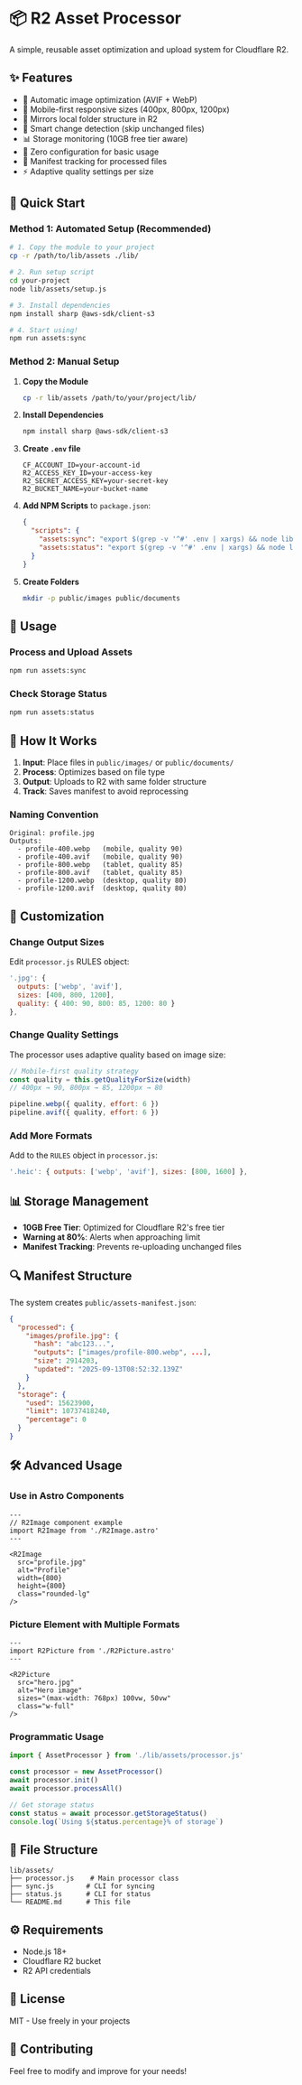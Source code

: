 # 📦 R2 Asset Processor

A simple, reusable asset optimization and upload system for Cloudflare R2.

## ✨ Features

- 🎨 Automatic image optimization (AVIF + WebP)
- 📱 Mobile-first responsive sizes (400px, 800px, 1200px)
- 📁 Mirrors local folder structure in R2
- 🔄 Smart change detection (skip unchanged files)
- 📊 Storage monitoring (10GB free tier aware)
- 🚀 Zero configuration for basic usage
- 📝 Manifest tracking for processed files
- ⚡ Adaptive quality settings per size

## 🚀 Quick Start

### Method 1: Automated Setup (Recommended)

```bash
# 1. Copy the module to your project
cp -r /path/to/lib/assets ./lib/

# 2. Run setup script
cd your-project
node lib/assets/setup.js

# 3. Install dependencies
npm install sharp @aws-sdk/client-s3

# 4. Start using!
npm run assets:sync
```

### Method 2: Manual Setup

1. **Copy the Module**
   ```bash
   cp -r lib/assets /path/to/your/project/lib/
   ```

2. **Install Dependencies**
   ```bash
   npm install sharp @aws-sdk/client-s3
   ```

3. **Create `.env` file**
   ```env
   CF_ACCOUNT_ID=your-account-id
   R2_ACCESS_KEY_ID=your-access-key
   R2_SECRET_ACCESS_KEY=your-secret-key
   R2_BUCKET_NAME=your-bucket-name
   ```

4. **Add NPM Scripts** to `package.json`:
   ```json
   {
     "scripts": {
       "assets:sync": "export $(grep -v '^#' .env | xargs) && node lib/assets/sync.js",
       "assets:status": "export $(grep -v '^#' .env | xargs) && node lib/assets/status.js"
     }
   }
   ```

5. **Create Folders**
   ```bash
   mkdir -p public/images public/documents
   ```

## 📖 Usage

### Process and Upload Assets
```bash
npm run assets:sync
```

### Check Storage Status
```bash
npm run assets:status
```

## 🎯 How It Works

1. **Input**: Place files in `public/images/` or `public/documents/`
2. **Process**: Optimizes based on file type
3. **Output**: Uploads to R2 with same folder structure
4. **Track**: Saves manifest to avoid reprocessing

### Naming Convention

```
Original: profile.jpg
Outputs:
  - profile-400.webp   (mobile, quality 90)
  - profile-400.avif   (mobile, quality 90)
  - profile-800.webp   (tablet, quality 85)
  - profile-800.avif   (tablet, quality 85)
  - profile-1200.webp  (desktop, quality 80)
  - profile-1200.avif  (desktop, quality 80)
```

## 🔧 Customization

### Change Output Sizes

Edit `processor.js` RULES object:

```javascript
'.jpg': { 
  outputs: ['webp', 'avif'], 
  sizes: [400, 800, 1200],
  quality: { 400: 90, 800: 85, 1200: 80 }
},
```

### Change Quality Settings

The processor uses adaptive quality based on image size:

```javascript
// Mobile-first quality strategy
const quality = this.getQualityForSize(width)
// 400px → 90, 800px → 85, 1200px → 80

pipeline.webp({ quality, effort: 6 })
pipeline.avif({ quality, effort: 6 })
```

### Add More Formats

Add to the `RULES` object in `processor.js`:

```javascript
'.heic': { outputs: ['webp', 'avif'], sizes: [800, 1600] },
```

## 📊 Storage Management

- **10GB Free Tier**: Optimized for Cloudflare R2's free tier
- **Warning at 80%**: Alerts when approaching limit
- **Manifest Tracking**: Prevents re-uploading unchanged files

## 🔍 Manifest Structure

The system creates `public/assets-manifest.json`:

```json
{
  "processed": {
    "images/profile.jpg": {
      "hash": "abc123...",
      "outputs": ["images/profile-800.webp", ...],
      "size": 2914203,
      "updated": "2025-09-13T08:52:32.139Z"
    }
  },
  "storage": {
    "used": 15623900,
    "limit": 10737418240,
    "percentage": 0
  }
}
```

## 🛠️ Advanced Usage

### Use in Astro Components

```astro
---
// R2Image component example
import R2Image from './R2Image.astro'
---

<R2Image 
  src="profile.jpg" 
  alt="Profile"
  width={800}
  height={800}
  class="rounded-lg"
/>
```

### Picture Element with Multiple Formats

```astro
---
import R2Picture from './R2Picture.astro'
---

<R2Picture 
  src="hero.jpg" 
  alt="Hero image"
  sizes="(max-width: 768px) 100vw, 50vw"
  class="w-full"
/>
```

### Programmatic Usage

```javascript
import { AssetProcessor } from './lib/assets/processor.js'

const processor = new AssetProcessor()
await processor.init()
await processor.processAll()

// Get storage status
const status = await processor.getStorageStatus()
console.log(`Using ${status.percentage}% of storage`)
```

## 📝 File Structure

```
lib/assets/
├── processor.js    # Main processor class
├── sync.js        # CLI for syncing
├── status.js      # CLI for status
└── README.md      # This file
```

## ⚙️ Requirements

- Node.js 18+
- Cloudflare R2 bucket
- R2 API credentials

## 📄 License

MIT - Use freely in your projects

## 🤝 Contributing

Feel free to modify and improve for your needs!